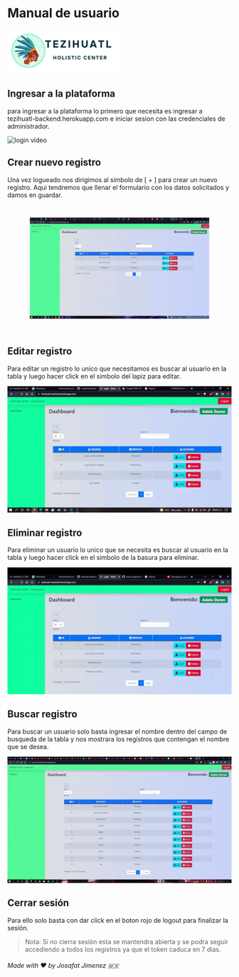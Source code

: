 # Manual de usuario

![](https://raw.githubusercontent.com/JosafatJimenezB/TezihuatlPage/main/images/logo.png)


## Ingresar a la plataforma

para ingresar a la plataforma lo primero que necesita es ingresar a tezihuatl-backend.herokuapp.com e iniciar sesion con las credenciales de administrador.

![login video](https://raw.githubusercontent.com/JosafatJimenezB/assets-paginas/main/login.gif)


## Crear nuevo registro

Una vez logueado nos dirigimos al simbolo de [ + ] para crear un nuevo registro.
Aqui tendremos que llenar el formulario con los datos solicitados y damos en guardar.

![nuevo registro](https://raw.githubusercontent.com/JosafatJimenezB/assets-paginas/main/registro.gif)


## Editar registro

Para editar un registro lo unico que necesitamos es buscar al usuario en la tabla y luego hacer click en el simbolo del lapiz para editar.

![editar registro](https://raw.githubusercontent.com/JosafatJimenezB/assets-paginas/main/editar.gif)

## Eliminar registro

Para eliminar un usuario lo unico que se necesita es buscar al usuario en la tabla y luego hacer click en el simbolo de la basura para eliminar.

![elimnar registro](https://raw.githubusercontent.com/JosafatJimenezB/assets-paginas/main/eliminar.gif)


## Buscar registro
Para buscar un usuario solo basta ingresar el nombre dentro del campo de busqueda de la tabla y nos mostrara los registros que contengan el nombre que se desea.

![buscar registro](https://raw.githubusercontent.com/JosafatJimenezB/assets-paginas/main/buscar.gif)

## Cerrar sesión

Para ello solo basta con dar click en el boton rojo de logout para finalizar la sesión.

> Nota: Si no cierra sesión esta se mantendra abierta y se podra seguir accediendo a todos los registros ya que el token caduca en 7 dias.




###### Made with :heart: by Josafat Jimenez :mexico:
